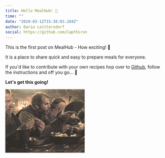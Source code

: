 ```yaml
---
title: Hello MealHub! 🎂
time: ""
date: "2019-03-12T15:38:03.284Z"
author: Dario Leittersdorf
social: https://github.com/Capthiron
---
```


This is the first post on MealHub - How exciting! 👻

It is a place to share quick and easy to prepare meals for everyone.

If you'd like to contribute with your own recipes hop over to [Github](https://github.com/Capthiron/mealhub), follow the instructions and off you go... 🚀

**Let's get this going!**

![Empty Plates](./empty_plates.gif)
